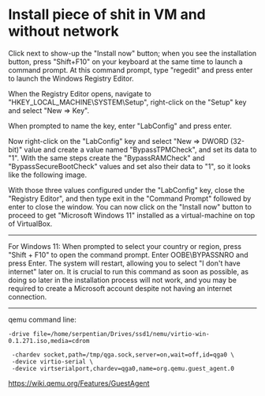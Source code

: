 # Install piece of shit in VM and without network

Click next to show-up the "Install now" button; when you see the installation
button, press "Shift+F10" on your keyboard at the same time to launch a command
prompt. At this command prompt, type "regedit" and press enter to launch the
Windows Registry Editor.

When the Registry Editor opens, navigate to "HKEY_LOCAL_MACHINE\SYSTEM\Setup",
right-click on the "Setup" key and select "New => Key".

When prompted to name the key, enter "LabConfig" and press enter.

Now right-click on the "LabConfig" key and select "New => DWORD  (32-bit)"
value and create a value named "BypassTPMCheck", and set its data to "1". With
the same steps create the "BypassRAMCheck" and "BypassSecureBootCheck" values
and set also their data to "1", so it looks like the following image.

With those three values configured under the "LabConfig" key, close the
"Registry Editor", and then type exit in the "Command Prompt" followed by enter
to close the window. You can now click on the "Install now" button to proceed
to get "Microsoft Windows 11" installed as a virtual-machine on top of
VirtualBox.

---

For Windows 11: When prompted to select your country or region, press "Shift +
F10" to open the command prompt. Enter OOBE\BYPASSNRO and press Enter. The
system will restart, allowing you to select "I don't have internet" later on.
It is crucial to run this command as soon as possible, as doing so later in the
installation process will not work, and you may be required to create a
Microsoft account despite not having an internet connection.

---

qemu command line:

```
-drive file=/home/serpentian/Drives/ssd1/nemu/virtio-win-0.1.271.iso,media=cdrom

 -chardev socket,path=/tmp/qga.sock,server=on,wait=off,id=qga0 \
 -device virtio-serial \
 -device virtserialport,chardev=qga0,name=org.qemu.guest_agent.0
```

https://wiki.qemu.org/Features/GuestAgent
